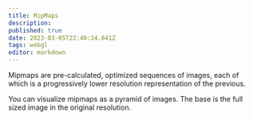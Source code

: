 ```yaml
---
title: MipMaps
description: 
published: true
date: 2023-03-05T22:40:14.641Z
tags: webgl
editor: markdown
---
```


Mipmaps are pre-calculated, optimized sequences of images, each of which is a progressively lower resolution representation of the previous.

You can visualize mipmaps as a pyramid of images. The base is the full sized image in the original resolution. 